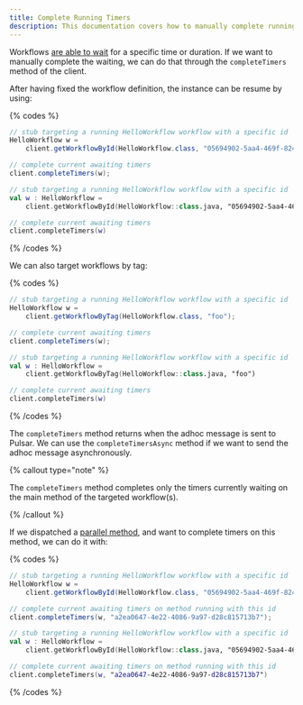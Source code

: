 ```yaml
---
title: Complete Running Timers
description: This documentation covers how to manually complete running timers in Infinitic workflows, allowing for the continuation of workflow execution without waiting for the timer to expire. It details the completeTimers method usage for targeting specific workflow instances by ID or tag, including examples for Java and Kotlin.
---
```

Workflows [are able to wait](/docs/workflows/waiting) for a specific time or duration.
If we want to manually complete the waiting, we can do that through the `completeTimers` method of the client.

After having fixed the workflow definition, the instance can be resume by using:

{% codes %}

```java
// stub targeting a running HelloWorkflow workflow with a specific id
HelloWorkflow w =
    client.getWorkflowById(HelloWorkflow.class, "05694902-5aa4-469f-824c-7015b0df906c");

// complete current awaiting timers
client.completeTimers(w);
```

```kotlin
// stub targeting a running HelloWorkflow workflow with a specific id
val w : HelloWorkflow =
    client.getWorkflowById(HelloWorkflow::class.java, "05694902-5aa4-469f-824c-7015b0df906c")

// complete current awaiting timers
client.completeTimers(w)
```

{% /codes %}

We can also target workflows by tag:

{% codes %}

```java
// stub targeting a running HelloWorkflow workflow with a specific id
HelloWorkflow w =
    client.getWorkflowByTag(HelloWorkflow.class, "foo");

// complete current awaiting timers
client.completeTimers(w);
```

```kotlin
// stub targeting a running HelloWorkflow workflow with a specific id
val w : HelloWorkflow =
    client.getWorkflowByTag(HelloWorkflow::class.java, "foo")

// complete current awaiting timers
client.completeTimers(w)
```

{% /codes %}

The `completeTimers` method returns when the adhoc message is sent to Pulsar.
We can use the `completeTimersAsync` method if we want to send the adhoc message asynchronously.

{% callout type="note"  %}

The `completeTimers` method completes only the timers currently waiting on the main method of the targeted workflow(s).

{% /callout  %}

If we dispatched a [parallel method](/docs/workflows/parallel#parallel-methods), and want to complete timers on this method, we can do it with:

{% codes %}

```java
// stub targeting a running HelloWorkflow workflow with a specific id
HelloWorkflow w =
    client.getWorkflowById(HelloWorkflow.class, "05694902-5aa4-469f-824c-7015b0df906c");

// complete current awaiting timers on method running with this id
client.completeTimers(w, "a2ea0647-4e22-4086-9a97-d28c815713b7");
```

```kotlin
// stub targeting a running HelloWorkflow workflow with a specific id
val w : HelloWorkflow =
    client.getWorkflowById(HelloWorkflow::class.java, "05694902-5aa4-469f-824c-7015b0df906c")

// complete current awaiting timers on method running with this id
client.completeTimers(w, "a2ea0647-4e22-4086-9a97-d28c815713b7")
```

{% /codes %}
